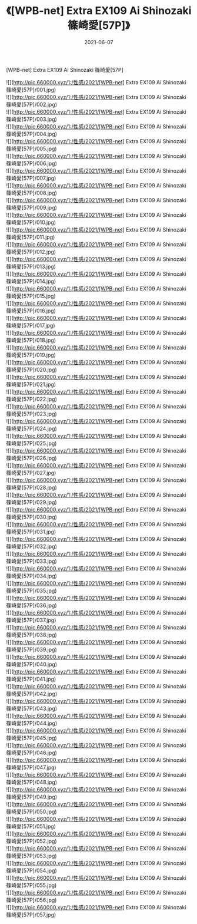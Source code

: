 ﻿---
layout: post
title:  《[WPB-net] Extra EX109 Ai Shinozaki 篠崎愛[57P]》
date:   2021-06-07
img: http://pic.660000.xyz/1:/性感/2021/[WPB-net] Extra EX109 Ai Shinozaki 篠崎愛[57P]/000.jpg
categories: [美女, 清纯, 唯美]
---

[WPB-net] Extra EX109 Ai Shinozaki 篠崎愛[57P]

  ![](http://pic.660000.xyz/1:/性感/2021/[WPB-net] Extra EX109 Ai Shinozaki 篠崎愛[57P]/001.jpg) <br> ![](http://pic.660000.xyz/1:/性感/2021/[WPB-net] Extra EX109 Ai Shinozaki 篠崎愛[57P]/002.jpg) <br> ![](http://pic.660000.xyz/1:/性感/2021/[WPB-net] Extra EX109 Ai Shinozaki 篠崎愛[57P]/003.jpg) <br> ![](http://pic.660000.xyz/1:/性感/2021/[WPB-net] Extra EX109 Ai Shinozaki 篠崎愛[57P]/004.jpg) <br> ![](http://pic.660000.xyz/1:/性感/2021/[WPB-net] Extra EX109 Ai Shinozaki 篠崎愛[57P]/005.jpg) <br> ![](http://pic.660000.xyz/1:/性感/2021/[WPB-net] Extra EX109 Ai Shinozaki 篠崎愛[57P]/006.jpg) <br> ![](http://pic.660000.xyz/1:/性感/2021/[WPB-net] Extra EX109 Ai Shinozaki 篠崎愛[57P]/007.jpg) <br> ![](http://pic.660000.xyz/1:/性感/2021/[WPB-net] Extra EX109 Ai Shinozaki 篠崎愛[57P]/008.jpg) <br> ![](http://pic.660000.xyz/1:/性感/2021/[WPB-net] Extra EX109 Ai Shinozaki 篠崎愛[57P]/009.jpg) <br> ![](http://pic.660000.xyz/1:/性感/2021/[WPB-net] Extra EX109 Ai Shinozaki 篠崎愛[57P]/010.jpg) <br> ![](http://pic.660000.xyz/1:/性感/2021/[WPB-net] Extra EX109 Ai Shinozaki 篠崎愛[57P]/011.jpg) <br> ![](http://pic.660000.xyz/1:/性感/2021/[WPB-net] Extra EX109 Ai Shinozaki 篠崎愛[57P]/012.jpg) <br> ![](http://pic.660000.xyz/1:/性感/2021/[WPB-net] Extra EX109 Ai Shinozaki 篠崎愛[57P]/013.jpg) <br> ![](http://pic.660000.xyz/1:/性感/2021/[WPB-net] Extra EX109 Ai Shinozaki 篠崎愛[57P]/014.jpg) <br> ![](http://pic.660000.xyz/1:/性感/2021/[WPB-net] Extra EX109 Ai Shinozaki 篠崎愛[57P]/015.jpg) <br> ![](http://pic.660000.xyz/1:/性感/2021/[WPB-net] Extra EX109 Ai Shinozaki 篠崎愛[57P]/016.jpg) <br> ![](http://pic.660000.xyz/1:/性感/2021/[WPB-net] Extra EX109 Ai Shinozaki 篠崎愛[57P]/017.jpg) <br> ![](http://pic.660000.xyz/1:/性感/2021/[WPB-net] Extra EX109 Ai Shinozaki 篠崎愛[57P]/018.jpg) <br> ![](http://pic.660000.xyz/1:/性感/2021/[WPB-net] Extra EX109 Ai Shinozaki 篠崎愛[57P]/019.jpg) <br> ![](http://pic.660000.xyz/1:/性感/2021/[WPB-net] Extra EX109 Ai Shinozaki 篠崎愛[57P]/020.jpg) <br> ![](http://pic.660000.xyz/1:/性感/2021/[WPB-net] Extra EX109 Ai Shinozaki 篠崎愛[57P]/021.jpg) <br> ![](http://pic.660000.xyz/1:/性感/2021/[WPB-net] Extra EX109 Ai Shinozaki 篠崎愛[57P]/022.jpg) <br> ![](http://pic.660000.xyz/1:/性感/2021/[WPB-net] Extra EX109 Ai Shinozaki 篠崎愛[57P]/023.jpg) <br> ![](http://pic.660000.xyz/1:/性感/2021/[WPB-net] Extra EX109 Ai Shinozaki 篠崎愛[57P]/024.jpg) <br> ![](http://pic.660000.xyz/1:/性感/2021/[WPB-net] Extra EX109 Ai Shinozaki 篠崎愛[57P]/025.jpg) <br> ![](http://pic.660000.xyz/1:/性感/2021/[WPB-net] Extra EX109 Ai Shinozaki 篠崎愛[57P]/026.jpg) <br> ![](http://pic.660000.xyz/1:/性感/2021/[WPB-net] Extra EX109 Ai Shinozaki 篠崎愛[57P]/027.jpg) <br> ![](http://pic.660000.xyz/1:/性感/2021/[WPB-net] Extra EX109 Ai Shinozaki 篠崎愛[57P]/028.jpg) <br> ![](http://pic.660000.xyz/1:/性感/2021/[WPB-net] Extra EX109 Ai Shinozaki 篠崎愛[57P]/029.jpg) <br> ![](http://pic.660000.xyz/1:/性感/2021/[WPB-net] Extra EX109 Ai Shinozaki 篠崎愛[57P]/030.jpg) <br> ![](http://pic.660000.xyz/1:/性感/2021/[WPB-net] Extra EX109 Ai Shinozaki 篠崎愛[57P]/031.jpg) <br> ![](http://pic.660000.xyz/1:/性感/2021/[WPB-net] Extra EX109 Ai Shinozaki 篠崎愛[57P]/032.jpg) <br> ![](http://pic.660000.xyz/1:/性感/2021/[WPB-net] Extra EX109 Ai Shinozaki 篠崎愛[57P]/033.jpg) <br> ![](http://pic.660000.xyz/1:/性感/2021/[WPB-net] Extra EX109 Ai Shinozaki 篠崎愛[57P]/034.jpg) <br> ![](http://pic.660000.xyz/1:/性感/2021/[WPB-net] Extra EX109 Ai Shinozaki 篠崎愛[57P]/035.jpg) <br> ![](http://pic.660000.xyz/1:/性感/2021/[WPB-net] Extra EX109 Ai Shinozaki 篠崎愛[57P]/036.jpg) <br> ![](http://pic.660000.xyz/1:/性感/2021/[WPB-net] Extra EX109 Ai Shinozaki 篠崎愛[57P]/037.jpg) <br> ![](http://pic.660000.xyz/1:/性感/2021/[WPB-net] Extra EX109 Ai Shinozaki 篠崎愛[57P]/038.jpg) <br> ![](http://pic.660000.xyz/1:/性感/2021/[WPB-net] Extra EX109 Ai Shinozaki 篠崎愛[57P]/039.jpg) <br> ![](http://pic.660000.xyz/1:/性感/2021/[WPB-net] Extra EX109 Ai Shinozaki 篠崎愛[57P]/040.jpg) <br> ![](http://pic.660000.xyz/1:/性感/2021/[WPB-net] Extra EX109 Ai Shinozaki 篠崎愛[57P]/041.jpg) <br> ![](http://pic.660000.xyz/1:/性感/2021/[WPB-net] Extra EX109 Ai Shinozaki 篠崎愛[57P]/042.jpg) <br> ![](http://pic.660000.xyz/1:/性感/2021/[WPB-net] Extra EX109 Ai Shinozaki 篠崎愛[57P]/043.jpg) <br> ![](http://pic.660000.xyz/1:/性感/2021/[WPB-net] Extra EX109 Ai Shinozaki 篠崎愛[57P]/044.jpg) <br> ![](http://pic.660000.xyz/1:/性感/2021/[WPB-net] Extra EX109 Ai Shinozaki 篠崎愛[57P]/045.jpg) <br> ![](http://pic.660000.xyz/1:/性感/2021/[WPB-net] Extra EX109 Ai Shinozaki 篠崎愛[57P]/046.jpg) <br> ![](http://pic.660000.xyz/1:/性感/2021/[WPB-net] Extra EX109 Ai Shinozaki 篠崎愛[57P]/047.jpg) <br> ![](http://pic.660000.xyz/1:/性感/2021/[WPB-net] Extra EX109 Ai Shinozaki 篠崎愛[57P]/048.jpg) <br> ![](http://pic.660000.xyz/1:/性感/2021/[WPB-net] Extra EX109 Ai Shinozaki 篠崎愛[57P]/049.jpg) <br> ![](http://pic.660000.xyz/1:/性感/2021/[WPB-net] Extra EX109 Ai Shinozaki 篠崎愛[57P]/050.jpg) <br> ![](http://pic.660000.xyz/1:/性感/2021/[WPB-net] Extra EX109 Ai Shinozaki 篠崎愛[57P]/051.jpg) <br> ![](http://pic.660000.xyz/1:/性感/2021/[WPB-net] Extra EX109 Ai Shinozaki 篠崎愛[57P]/052.jpg) <br> ![](http://pic.660000.xyz/1:/性感/2021/[WPB-net] Extra EX109 Ai Shinozaki 篠崎愛[57P]/053.jpg) <br> ![](http://pic.660000.xyz/1:/性感/2021/[WPB-net] Extra EX109 Ai Shinozaki 篠崎愛[57P]/054.jpg) <br> ![](http://pic.660000.xyz/1:/性感/2021/[WPB-net] Extra EX109 Ai Shinozaki 篠崎愛[57P]/055.jpg) <br> ![](http://pic.660000.xyz/1:/性感/2021/[WPB-net] Extra EX109 Ai Shinozaki 篠崎愛[57P]/056.jpg) <br> ![](http://pic.660000.xyz/1:/性感/2021/[WPB-net] Extra EX109 Ai Shinozaki 篠崎愛[57P]/057.jpg) <br>